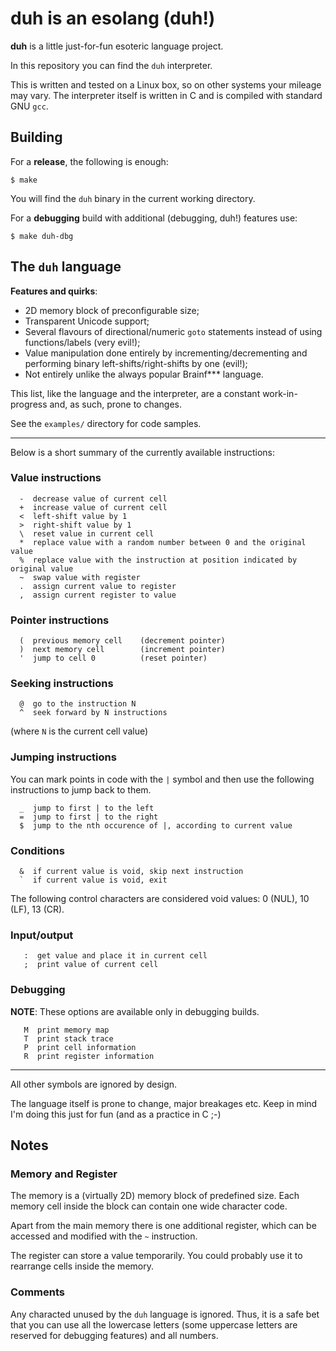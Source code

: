 # duh is an esolang (duh!)

**duh** is a little just-for-fun esoteric language project.

In this repository you can find the `duh` interpreter.

This is written and tested on a Linux box, so on other systems your mileage
may vary. The interpreter itself is written in C and is compiled with standard
GNU `gcc`.

## Building

For a **release**, the following is enough:

```
$ make
```

You will find the `duh` binary in the current working directory.

For a **debugging** build with additional (debugging, duh!) features use:

```
$ make duh-dbg
```

## The `duh` language

**Features and quirks**:
 * 2D memory block of preconfigurable size;
 * Transparent Unicode support;
 * Several flavours of directional/numeric `goto` statements instead of using functions/labels (very evil!);
 * Value manipulation done entirely by incrementing/decrementing and performing binary left-shifts/right-shifts by one (evil!);
 * Not entirely unlike the always popular Brainf*** language.

This list, like the language and the interpreter, are a constant work-in-progress and, as such, prone to changes.

See the `examples/` directory for code samples.

----

Below is a short summary of the currently available instructions:

### Value instructions
```
  -  decrease value of current cell
  +  increase value of current cell
  <  left-shift value by 1
  >  right-shift value by 1
  \  reset value in current cell
  *  replace value with a random number between 0 and the original value
  %  replace value with the instruction at position indicated by original value
  ~  swap value with register
  .  assign current value to register
  ,  assign current register to value
```

### Pointer instructions
```
  (  previous memory cell    (decrement pointer)
  )  next memory cell        (increment pointer)
  '  jump to cell 0          (reset pointer)
```

### Seeking instructions
```
  @  go to the instruction N
  ^  seek forward by N instructions
```
(where `N` is the current cell value)

### Jumping instructions
You can mark points in code with the `|` symbol and then use the
following instructions to jump back to them.

```
  _  jump to first | to the left
  =  jump to first | to the right
  $  jump to the nth occurence of |, according to current value
```

### Conditions
```
  &  if current value is void, skip next instruction
  `  if current value is void, exit
```

The following control characters are considered void values: 0 (NUL), 10 (LF), 13 (CR).

### Input/output
```
   :  get value and place it in current cell
   ;  print value of current cell
```

### Debugging
**NOTE**: These options are available only in debugging builds.
```
   M  print memory map
   T  print stack trace
   P  print cell information
   R  print register information
```

----

All other symbols are ignored by design.

The language itself is prone to change, major breakages etc. Keep in mind I'm doing this just for fun (and as a practice in C ;-)

## Notes

### Memory and Register

The memory is a (virtually 2D) memory block of predefined size. Each memory cell inside the block can contain one wide character code.

Apart from the main memory there is one additional register, which can be accessed and modified with the `~` instruction.

The register can store a value temporarily. You could probably use it to rearrange cells inside the memory.

### Comments

Any characted unused by the `duh` language is ignored. Thus, it is a safe bet that you can use all the lowercase letters (some
uppercase letters are reserved for debugging features) and all numbers.
